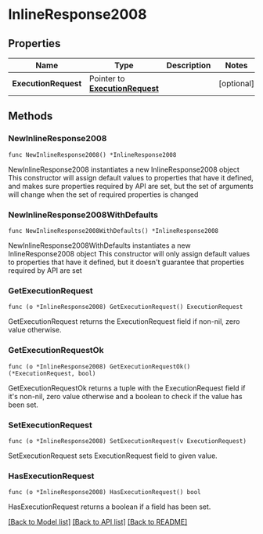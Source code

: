 # InlineResponse2008

## Properties

Name | Type | Description | Notes
------------ | ------------- | ------------- | -------------
**ExecutionRequest** | Pointer to [**ExecutionRequest**](executionRequest.md) |  | [optional] 

## Methods

### NewInlineResponse2008

`func NewInlineResponse2008() *InlineResponse2008`

NewInlineResponse2008 instantiates a new InlineResponse2008 object
This constructor will assign default values to properties that have it defined,
and makes sure properties required by API are set, but the set of arguments
will change when the set of required properties is changed

### NewInlineResponse2008WithDefaults

`func NewInlineResponse2008WithDefaults() *InlineResponse2008`

NewInlineResponse2008WithDefaults instantiates a new InlineResponse2008 object
This constructor will only assign default values to properties that have it defined,
but it doesn't guarantee that properties required by API are set

### GetExecutionRequest

`func (o *InlineResponse2008) GetExecutionRequest() ExecutionRequest`

GetExecutionRequest returns the ExecutionRequest field if non-nil, zero value otherwise.

### GetExecutionRequestOk

`func (o *InlineResponse2008) GetExecutionRequestOk() (*ExecutionRequest, bool)`

GetExecutionRequestOk returns a tuple with the ExecutionRequest field if it's non-nil, zero value otherwise
and a boolean to check if the value has been set.

### SetExecutionRequest

`func (o *InlineResponse2008) SetExecutionRequest(v ExecutionRequest)`

SetExecutionRequest sets ExecutionRequest field to given value.

### HasExecutionRequest

`func (o *InlineResponse2008) HasExecutionRequest() bool`

HasExecutionRequest returns a boolean if a field has been set.


[[Back to Model list]](../README.md#documentation-for-models) [[Back to API list]](../README.md#documentation-for-api-endpoints) [[Back to README]](../README.md)



